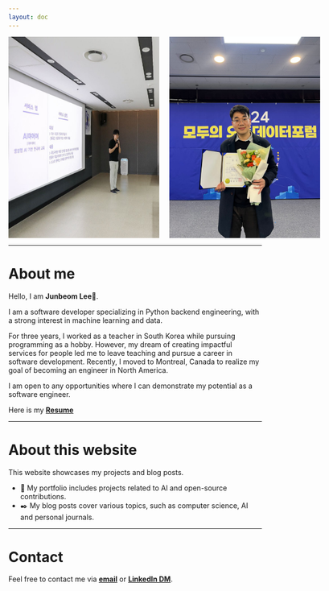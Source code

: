 ```yaml
---
layout: doc
---
```


<div style="display: flex; gap: 20px;">
  <img src="./presentation2.jpg" width="300" />
  <img src="./livingLab.jpg" width="300" /> 
</div>


---
# About me

Hello, I am **Junbeom Lee**👋.

I am a software developer specializing in Python backend engineering, with a strong interest in machine learning and data. 

For three years, I worked as a teacher in South Korea while pursuing programming as a hobby.
However, my dream of creating impactful services for people led me to leave teaching and pursue a career in software development.
Recently, I moved to Montreal, Canada to realize my goal of becoming an engineer in North America. 

I am open to any opportunities where I can demonstrate my potential as a software engineer. 

Here is my [**Resume**](https://drive.google.com/file/d/1D8XSD4pxiQg8PPT66fUnIxx5Brg0v6-V/view?usp=sharing)

---

# About this website
This website showcases my projects and blog posts.

- 📁 My portfolio includes projects related to AI and open-source contributions.
- ✒️ My blog posts cover various topics, such as computer science, AI and personal journals.

---
# Contact

Feel free to contact me via [**email**](g4012s@gmail.com) or [**LinkedIn DM**](https://www.linkedin.com/in/tbeom15/). 
